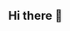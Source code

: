 ## Hi there 👋

<!--
**sharjeelbhat/sharjeelbhat** is a ✨ _special_ ✨ repository because its `README.md` (this file) appears on your GitHub profile.

Here are some ideas to get you started:

- 🔭 I’m currently working on ...
- 🌱 I’m currently Cybersecurity
- 👯 I’m looking to collaborate on ...
- 🤔 I’m looking for help with ...
- 💬 Ask me about ...
- 📫 How to reach me: sharjeelbhat80@gmail.com
- 😄 Pronouns: ...
- ⚡ Fun fact: ...
-->
